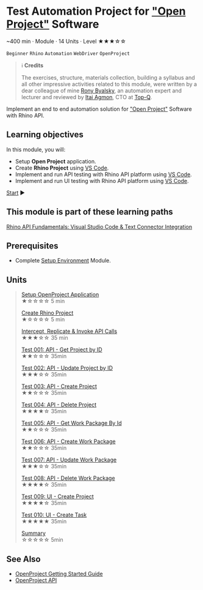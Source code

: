 # Test Automation Project for ["Open Project"](https://www.openproject.org) Software

~400 min · Module · 14 Units · Level ★★★☆☆

`Beginner` `Rhino` `Automation` `WebDriver` `OpenProject`

> :information_source: **Credits**
>  
> The exercises, structure, materials collection, building a syllabus and all other impressive activities related to this module, were written by a dear colleague of mine [Rony Byalsky](https://www.linkedin.com/in/rony-byalsky-b9821212), an automation expert and lecturer and reviewed by [Itai Agmon](https://www.linkedin.com/in/itaiagmon/), CTO at [Top-Q](https://www.linkedin.com/company/top-q/mycompany/).  

Implement an end to end automation solution for ["Open Project"](https://www.openproject.org) Software with Rhino API.

## Learning objectives

In this module, you will:

* Setup **Open Project** application.
* Create **Rhino Project** using [VS Code](https://code.visualstudio.com).
* Implement and run API testing with Rhino API platform using [VS Code](https://code.visualstudio.com).
* Implement and run UI testing with Rhino API platform using [VS Code](https://code.visualstudio.com).

[Start](./01.SetupOpenProjectApplication.md) :arrow_forward:

## This module is part of these learning paths  

[Rhino API Fundamentals: Visual Studio Code & Text Connector Integration](../../Path.OpenProject/Path.AutomationForOpenProject.md)

## Prerequisites

* Complete [Setup Environment](../../Module.SetupEnvironment/00.Module.md) Module.

## Units

> [Setup OpenProject Application](./01.SetupOpenProjectApplication.md)  
  ★☆☆☆☆ 5 min  
>
> [Create Rhino Project](./02.CreateRhinoProject.md)  
  ★☆☆☆☆ 5 min  
>
> [Intercept, Replicate & Invoke API Calls](./03.InterceptAndReplicateAPICalls.md)  
  ★★★☆☆ 35 min  
>
> [Test 001: API - Get Project by ID](./04.Test001GetProjectById.md)  
  ★★☆☆☆ 35min  
>
> [Test 002: API - Update Project by ID](./05.Test002UpdateProjectById.md)  
  ★★★☆☆ 35min
>
> [Test 003: API - Create Project](./06.Test003CreateProject.md)  
  ★★☆☆☆ 35min  
>
> [Test 004: API - Delete Project](./07.Test004DeleteProject.md)  
  ★★★★☆ 35min
>
> [Test 005: API - Get Work Package By Id](./08.Test005GetWorkPackageById.md)  
  ★★☆☆☆ 35min
>
> [Test 006: API - Create Work Package](./09.Test006CreateWorkPackage.md)  
  ★★☆☆☆ 35min
>
> [Test 007: API - Update Work Package](./10.Test007UpdateWorkPackage.md)  
  ★★★☆☆ 35min
>
> [Test 008: API - Delete Work Package](./11.Test008DeleteWorkPackage.md)  
  ★★★★☆ 35min
>
> [Test 009: UI - Create Project](./12.Test009CreateProject.md)  
  ★★★★☆ 35min
>
> [Test 010: UI - Create Task](./13.Test010CreateTask.md)  
  ★★★★★ 35min
>
> [Summary](./14.Summary.md)  
  ☆☆☆☆☆ 5min

## See Also

* [OpenProject Getting Started Guide](https://www.openproject.org/docs/getting-started/)
* [OpenProject API](https://www.openproject.org/docs/api/)

